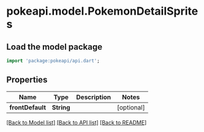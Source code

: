 # pokeapi.model.PokemonDetailSprites

## Load the model package
```dart
import 'package:pokeapi/api.dart';
```

## Properties
Name | Type | Description | Notes
------------ | ------------- | ------------- | -------------
**frontDefault** | **String** |  | [optional] 

[[Back to Model list]](../README.md#documentation-for-models) [[Back to API list]](../README.md#documentation-for-api-endpoints) [[Back to README]](../README.md)



